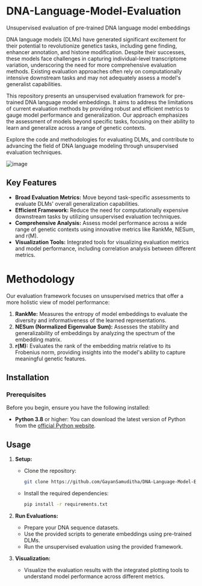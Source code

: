 # DNA-Language-Model-Evaluation
Unsupervised evaluation of pre-trained DNA language model embeddings


DNA language models (DLMs) have generated significant excitement for their potential to revolutionize genetics tasks, including gene finding, enhancer annotation, and histone modification. Despite their successes, these models face challenges in capturing individual-level transcriptome variation, underscoring the need for more comprehensive evaluation methods. Existing evaluation approaches often rely on computationally intensive downstream tasks and may not adequately assess a model's generalist capabilities.

This repository presents an unsupervised evaluation framework for pre-trained DNA language model embeddings. It aims to address the limitations of current evaluation methods by providing robust and efficient metrics to gauge model performance and generalization. Our approach emphasizes the assessment of models beyond specific tasks, focusing on their ability to learn and generalize across a range of genetic contexts.

Explore the code and methodologies for evaluating DLMs, and contribute to advancing the field of DNA language modeling through unsupervised evaluation techniques.

![image](https://github.com/user-attachments/assets/fd43e189-2fcf-4b03-b173-22c1c615d460)


## Key Features

- **Broad Evaluation Metrics:** Move beyond task-specific assessments to evaluate DLMs' overall generalization capabilities.
- **Efficient Framework:** Reduce the need for computationally expensive downstream tasks by utilizing unsupervised evaluation techniques.
- **Comprehensive Analysis:** Assess model performance across a wide range of genetic contexts using innovative metrics like RankMe, NESum, and r(M).
- **Visualization Tools:** Integrated tools for visualizing evaluation metrics and model performance, including correlation analysis between different metrics.

# Methodology

Our evaluation framework focuses on unsupervised metrics that offer a more holistic view of model performance:

1. **RankMe:** Measures the entropy of model embeddings to evaluate the diversity and informativeness of the learned representations.
2. **NESum (Normalized Eigenvalue Sum):** Assesses the stability and generalizability of embeddings by analyzing the spectrum of the embedding matrix.
3. **r(M):** Evaluates the rank of the embedding matrix relative to its Frobenius norm, providing insights into the model's ability to capture meaningful genetic features.


## Installation

### Prerequisites

Before you begin, ensure you have the following installed:

- **Python 3.8** or higher: You can download the latest version of Python from the [official Python website](https://www.python.org/downloads/).
  

## Usage

1. **Setup:**
   - Clone the repository: 
     ```bash
     git clone https://github.com/GayanSamuditha/DNA-Language-Model-Evaluation.git
     ```
   - Install the required dependencies:
     ```bash
     pip install -r requirements.txt
     ```

2. **Run Evaluations:**
   - Prepare your DNA sequence datasets.
   - Use the provided scripts to generate embeddings using pre-trained DLMs.
   - Run the unsupervised evaluation using the provided framework.

3. **Visualization:**
   - Visualize the evaluation results with the integrated plotting tools to understand model performance across different metrics.




